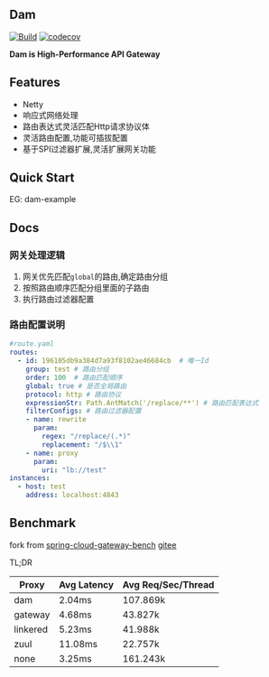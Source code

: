 ## Dam
[![Build](https://github.com/cyejing/dam/actions/workflows/ci.yml/badge.svg)](https://github.com/cyejing/dam/actions/workflows/ci.yml)
[![codecov](https://codecov.io/gh/cyejing/dam/branch/master/graph/badge.svg?token=MLU4076I9A)](https://codecov.io/gh/cyejing/dam)

**Dam is High-Performance API Gateway**

## Features
* Netty
* 响应式网络处理
* 路由表达式灵活匹配Http请求协议体
* 灵活路由配置,功能可插拔配置  
* 基于SPI过滤器扩展,灵活扩展网关功能

## Quick Start
EG: dam-example

## Docs
### 网关处理逻辑
1. 网关优先匹配``global``的路由,确定路由分组
2. 按照路由顺序匹配分组里面的子路由
3. 执行路由过滤器配置
### 路由配置说明
```yaml
#route.yaml
routes:
  - id: 196105db9a384d7a93f8102ae46684cb  # 唯一Id
    group: test # 路由分组
    order: 100  # 路由匹配顺序
    global: true # 是否全局路由
    protocol: http # 路由协议
    expressionStr: Path.AntMatch('/replace/**') # 路由匹配表达式
    filterConfigs: # 路由过滤器配置
    - name: rewrite
      param:
        regex: "/replace/(.*)"
        replacement: "/$\\1"
    - name: proxy
      param:
        uri: "lb://test"
instances:
  - host: test
    address: localhost:4843 
```

## Benchmark

fork from [spring-cloud-gateway-bench](https://github.com/cyejing/spring-cloud-gateway-bench) [gitee](https://gitee.com/cyejing/spring-cloud-gateway-bench)

TL;DR

Proxy | Avg Latency | Avg Req/Sec/Thread
-- | -- | --
dam | 2.04ms | 107.869k
gateway | 4.68ms | 43.827k
linkered | 5.23ms | 41.988k
zuul | 11.08ms | 22.757k
none | 3.25ms | 161.243k

